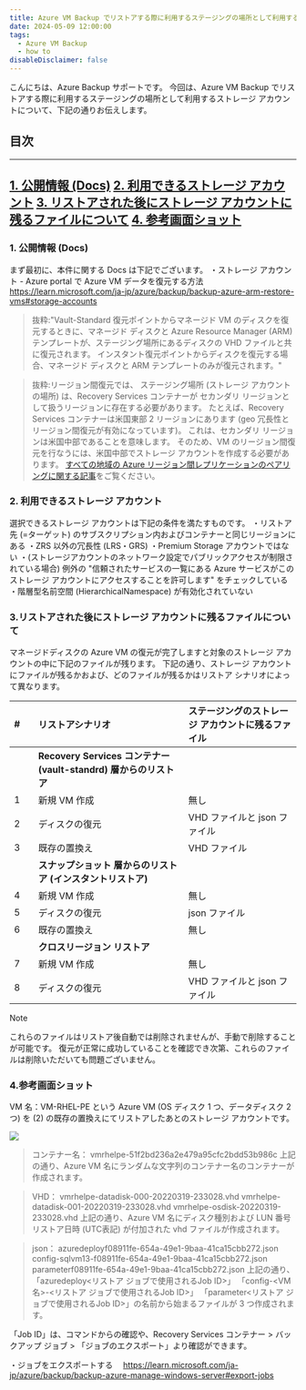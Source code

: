 ```yaml
---
title: Azure VM Backup でリストアする際に利用するステージングの場所として利用するストレージ アカウントについて
date: 2024-05-09 12:00:00
tags:
  - Azure VM Backup
  - how to
disableDisclaimer: false
---
```


<!-- more -->
こんにちは、Azure Backup サポートです。
今回は、Azure VM Backup でリストアする際に利用するステージングの場所として利用するストレージ アカウントについて、下記の通りお伝えします。


## 目次
-----------------------------------------------------------
[1. 公開情報 (Docs)](#1)
[2. 利用できるストレージ アカウント](#2)
[3. リストアされた後にストレージ アカウントに残るファイルについて](#3)
[4. 参考画面ショット](#4)
-----------------------------------------------------------

### <a id="1"></a>1. 公開情報 (Docs)
まず最初に、本件に関する Docs は下記でございます。
・ストレージ アカウント - Azure portal で Azure VM データを復元する方法
https://learn.microsoft.com/ja-jp/azure/backup/backup-azure-arm-restore-vms#storage-accounts
>抜粋:"Vault-Standard 復元ポイントからマネージド VM のディスクを復元するときに、マネージド ディスクと Azure Resource Manager (ARM) テンプレートが、ステージング場所にあるディスクの VHD ファイルと共に復元されます。 インスタント復元ポイントからディスクを復元する場合、マネージド ディスクと ARM テンプレートのみが復元されます。"

>抜粋:リージョン間復元では、 ステージング場所 (ストレージ アカウントの場所) は、Recovery Services コンテナーが セカンダリ リージョンとして扱うリージョンに存在する必要があります。 たとえば、Recovery Services コンテナーは米国東部 2 リージョンにあります (geo 冗長性とリージョン間復元が有効になっています)。 これは、セカンダリ リージョンは米国中部であることを意味します。 そのため、VM のリージョン間復元を行なうには、米国中部でストレージ アカウントを作成する必要があります。
[すべての地域の Azure リージョン間レプリケーションのペアリングに関する記事](https://learn.microsoft.com/ja-jp/azure/availability-zones/cross-region-replication-azure)をご覧ください。


### <a id="2"></a>2. 利用できるストレージ アカウント
選択できるストレージ アカウントは下記の条件を満たすものです。
・リストア先 (=ターゲット) のサブスクリプション内およびコンテナーと同じリージョンにある
・ZRS 以外の冗長性 (LRS・GRS)
・Premium Storage アカウントではない
・(ストレージアカウントのネットワーク設定でパブリックアクセスが制限されている場合) 例外の "信頼されたサービスの一覧にある Azure サービスがこのストレージ アカウントにアクセスすることを許可します" をチェックしている
・階層型名前空間 (HierarchicalNamespace) が有効化されていない

### <a id="3"></a>3.リストアされた後にストレージ アカウントに残るファイルについて
マネージドディスクの Azure VM の復元が完了しますと対象のストレージ アカウントの中に下記のファイルが残ります。
下記の通り、ストレージ アカウントにファイルが残るかおよび、どのファイルが残るかはリストア シナリオによって異なります。


| # | |リストアシナリオ | ステージングのストレージ アカウントに残るファイル |
| :--- | :--- | :--- |:--- |
|  |  |**Recovery Services コンテナー (vault-standrd) 層からのリストア**|  |
| 1 | |新規 VM 作成| 無し |
| 2  || ディスクの復元| VHD ファイルと json ファイル |
| 3 | | 既存の置換え| VHD ファイル |
|  | |**スナップショット 層からのリストア (インスタントリストア)**|  |
| 4 |  |新規 VM 作成| 無し |
| 5 | | ディスクの復元|  json ファイル |
| 6 |  |既存の置換え| 無し |
|  | |**クロスリージョン リストア**|  |
| 7  || 新規 VM 作成| 無し |
| 8  | |ディスクの復元|  VHD ファイルと json ファイル |

> [!NOTE]
> これらのファイルはリストア後自動では削除されませんが、手動で削除することが可能です。
> 復元が正常に成功していることを確認でき次第、これらのファイルは削除いただいても問題ございません。

### <a id="4"></a>4.参考画面ショット
 VM 名：VM-RHEL-PE という Azure VM (OS ディスク 1 つ、データディスク 2 つ) を (2) の既存の置換えにてリストアしたあとのストレージ アカウントです。
 

 ![](https://user-images.githubusercontent.com/71251920/198330594-30a09f02-cb39-41c8-ae39-1ab9a21779ac.png)

 >コンテナー名：
 vmrhelpe-51f2bd236a2e479a95cfc2bdd53b986c
 上記の通り、Azure VM 名にランダムな文字列のコンテナー名のコンテナーが作成されます。

 >VHD：
 vmrhelpe-datadisk-000-20220319-233028.vhd
 vmrhelpe-datadisk-001-20220319-233028.vhd
 vmrhelpe-osdisk-20220319-233028.vhd
 上記の通り、Azure VM 名にディスク種別および LUN 番号リストア日時 (UTC表記) が付加された vhd ファイルが作成されます。

 >json：
 azuredeployf08911fe-654a-49e1-9baa-41ca15cbb272.json
 config-sqlvm13-f08911fe-654a-49e1-9baa-41ca15cbb272.json
 parameterf08911fe-654a-49e1-9baa-41ca15cbb272.json
 上記の通り、
 「azuredeploy<リストア ジョブで使用されるJob ID>」
 「config-<VM 名>-<リストア ジョブで使用されるJob ID>」
 「parameter<リストア ジョブで使用されるJob ID>」の名前から始まるファイルが 3 つ作成されます。

「Job ID」は、コマンドからの確認や、Recovery Services コンテナー > バックアップ ジョブ > 「ジョブのエクスポート」より確認ができます。

・ジョブをエクスポートする
　https://learn.microsoft.com/ja-jp/azure/backup/backup-azure-manage-windows-server#export-jobs
